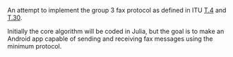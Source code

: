 An attempt to implement the group 3 fax protocol as defined in ITU [T.4](https://www.itu.int/rec/T-REC-T.4/en) and [T.30](https://www.itu.int/rec/T-REC-T.30/en).

Initially the core algorithm will be coded in Julia, but the goal is to make an Android app capable of sending and receiving fax messages using the minimum protocol.